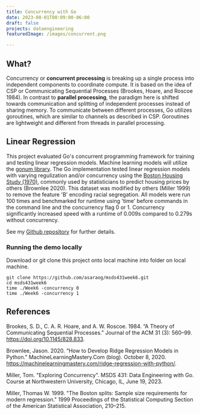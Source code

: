 ```yaml
---
title: Concurrency with Go
date: 2023-08-01T00:09:00-06:00
draft: false
projects: dataengineering
featuredImage: /images/concurrent.png

---
```


## What?

Concurrency or **concurrent processing** is breaking up a single process into independent components to coordinate compute. It is based on the idea of CSP or Communicating Sequential Processes (Brookes, Hoare, and Roscoe 1984). In contrast to **parallel processing**, the paradigm here is shifted towards communication and splitting of independent processes instead of sharing memory. To communicate between different processes, Go utilizes goroutines, which are similar to channels as described in CSP. Goroutines are lightweight and different from threads in parallel processing.

## Linear Regression
This project evaluated Go's concurrent programming framework for training and testing linear regression models. Machine learning models will utilize the [gonum library](https://pkg.go.dev/gonum.org/v1/gonum). The Go implementation tested linear regression models with varying regulization and/or concurrency using the [Boston Housing Study (1970)](http://lib.stat.cmu.edu/datasets/boston), commonly used by statisticians to predict housing prices by others (Brownlee 2020). This dataset was modified by others (Miller 1999) to remove the feature 'B' encoding racial segregation. All models were run 100 times and benchmarked for runtime using 'time' before commands in the command line and the concurrency flag 0 or 1. Concurrency significantly increased speed with a runtime of 0.009s compared to 0.279s without concurrency.

See my [Github repository](https://github.com/asaraog/msds431week6) for further details.

### Running the demo locally
Download or git clone this project onto local machine into folder on local machine.
```
git clone https://github.com/asaraog/msds431week6.git
cd msds431week6
time ./Week6 -concurrency 0
time ./Week6 -concurrency 1

```

## References

Brookes, S. D., C. A. R. Hoare, and A. W. Roscoe. 1984. “A Theory of Communicating Sequential Processes.” Journal of the ACM 31 (3): 560–99. https://doi.org/10.1145/828.833.

Brownlee, Jason. 2020. “How to Develop Ridge Regression Models in Python.” MachineLearningMastery.Com (blog). October 8, 2020. https://machinelearningmastery.com/ridge-regression-with-python/.

Miller, Tom. "Exploring Concurrency". MSDS 431: Data Engineering with Go. Course at Northwestern University, Chicago, IL, June 19, 2023.

Miller, Thomas W. 1999. "The Boston splits: Sample size requirements for modern regression." 1999 Proceedings of the Statistical Computing Section of the American Statistical Association, 210–215.

